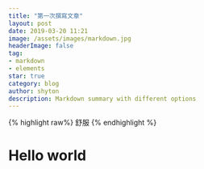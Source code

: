 ```yaml
---
title: "第一次撰寫文章"
layout: post
date: 2019-03-20 11:21
image: /assets/images/markdown.jpg
headerImage: false
tag:
- markdown
- elements
star: true
category: blog
author: shyton
description: Markdown summary with different options
---
```

{% highlight raw%}
舒服
{% endhighlight %}
# Hello world
<!DOCTYPE html>
<html>
<head>
    <meta charset="utf-8" />
    <title></title>
</head>
<body>

</body>
</html>
